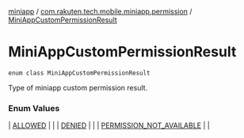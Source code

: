 [miniapp](../../index.md) / [com.rakuten.tech.mobile.miniapp.permission](../index.md) / [MiniAppCustomPermissionResult](./index.md)

# MiniAppCustomPermissionResult

`enum class MiniAppCustomPermissionResult`

Type of miniapp custom permission result.

### Enum Values

| [ALLOWED](-a-l-l-o-w-e-d.md) |  |
| [DENIED](-d-e-n-i-e-d.md) |  |
| [PERMISSION_NOT_AVAILABLE](-p-e-r-m-i-s-s-i-o-n_-n-o-t_-a-v-a-i-l-a-b-l-e.md) |  |

